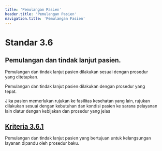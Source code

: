 ```yaml
---
title: 'Pemulangan Pasien'
header.title: 'Pemulangan Pasien'
navigation.title: 'Pemulangan Pasien'
---
```


# Standar 3.6 
## Pemulangan dan tindak lanjut pasien. 

Pemulangan dan tindak lanjut pasien dilakukan sesuai dengan prosedur yang ditetapkan. 

Pemulangan dan tindak lanjut pasien dilakukan dengan prosedur yang tepat. 

Jika pasien memerlukan rujukan ke fasilitas kesehatan yang lain, rujukan dilakukan sesuai dengan kebutuhan dan kondisi pasien ke sarana pelayanan lain diatur dengan kebijakan dan prosedur yang jelas 

## [Kriteria 3.6.1](/3/6/1) 
Pemulangan dan tindak lanjut pasien yang bertujuan untuk kelangsungan layanan dipandu oleh prosedur baku. 


